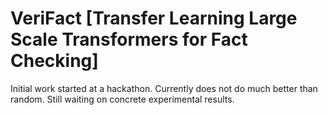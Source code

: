 # VeriFact [Transfer Learning Large Scale Transformers for Fact Checking]

Initial work started at a hackathon. Currently does not do much better than random. Still waiting on concrete experimental results.
